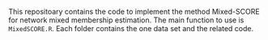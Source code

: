 This repositoary contains the code to implement the method Mixed-SCORE for network mixed membership estimation. 
The main function to use is $\texttt{MixedSCORE.R}$. Each folder contains the one data set and the related code. 
